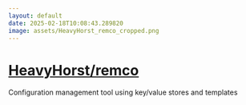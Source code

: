 ```yaml
---
layout: default
date: 2025-02-18T10:08:43.289820
image: assets/HeavyHorst_remco_cropped.png
---
```


# [HeavyHorst/remco](https://github.com/HeavyHorst/remco)

Configuration management tool using key/value stores and templates

